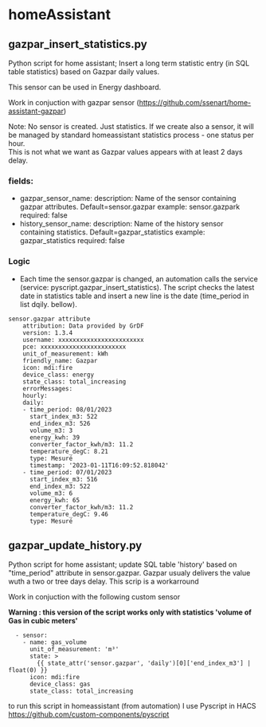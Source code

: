 # homeAssistant
## gazpar_insert_statistics.py
Python script for home assistant; Insert a long term statistic entry (in SQL table statistics) based on Gazpar daily values. 

This sensor can be used in Energy dashboard.

Work in conjuction with gazpar sensor (https://github.com/ssenart/home-assistant-gazpar)

Note: No sensor is created. Just statistics. If we create also a sensor, it will be managed by standard homeassistant statistics process - one status per hour.  
This is not what we want as Gazpar values appears with at least 2 days delay.

### fields:
* gazpar_sensor_name:
     description: Name of the sensor containing gazpar attributes. Default=sensor.gazpar
     example: sensor.gazpark
     required: false
* history_sensor_name:
     description: Name of the history sensor containing statistics. Default=gazpar_statistics
     example: gazpar_statistics
     required: false

### Logic
* Each time the sensor.gazpar is changed, an automation calls the service (service: pyscript.gazpar_insert_statistics). The script checks the latest date in statistics table and insert a new line is the date (time_period in list dqily. bellow). 

```
sensor.gazpar attribute
    attribution: Data provided by GrDF
    version: 1.3.4
    username: xxxxxxxxxxxxxxxxxxxxxxxx
    pce: xxxxxxxxxxxxxxxxxxxxxxxx
    unit_of_measurement: kWh
    friendly_name: Gazpar
    icon: mdi:fire
    device_class: energy
    state_class: total_increasing
    errorMessages: 
    hourly: 
    daily: 
    - time_period: 08/01/2023
      start_index_m3: 522
      end_index_m3: 526
      volume_m3: 3
      energy_kwh: 39
      converter_factor_kwh/m3: 11.2
      temperature_degC: 8.21
      type: Mesuré
      timestamp: '2023-01-11T16:09:52.818042'
    - time_period: 07/01/2023
      start_index_m3: 516
      end_index_m3: 522
      volume_m3: 6
      energy_kwh: 65
      converter_factor_kwh/m3: 11.2
      temperature_degC: 9.46
      type: Mesuré
```


## gazpar_update_history.py
Python script for home assistant; update SQL table 'history' based on "time_period" attribute in sensor.gazpar. 
Gazpar usualy delivers the value wuth a two or tree days delay. 
This scrip is a workarround

Work in conjuction with the following custom sensor 

**Warning : this version of the script works only with statistics 'volume of Gas in cubic meters'**

```
  - sensor:
    - name: gas_volume
      unit_of_measurement: 'm³'
      state: >
        {{ state_attr('sensor.gazpar', 'daily')[0]['end_index_m3'] | float(0) }}
      icon: mdi:fire
      device_class: gas
      state_class: total_increasing
```

to run this script in homeassistant (from automation) I use Pyscript in HACS https://github.com/custom-components/pyscript
